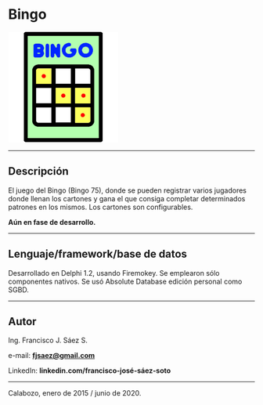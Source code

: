 # Bingo

![Bingo](/Imagen/icono_bingo2.png)

---

## Descripción

El juego del Bingo (Bingo 75), donde se pueden registrar varios jugadores donde llenan los cartones y gana el que consiga completar determinados patrones en los mismos. Los  cartones son configurables. 

**Aún en fase de desarrollo.**

---

## Lenguaje/framework/base de datos

Desarrollado en Delphi 1.2, usando Firemokey. Se emplearon sólo componentes nativos. Se usó Absolute Database edición personal como SGBD. 

---

## Autor

Ing. Francisco J. Sáez S.

e-mail: **fjsaez@gmail.com**

LinkedIn: **linkedin.com/francisco-josé-sáez-soto**

---
Calabozo, enero de 2015 / junio de 2020.
